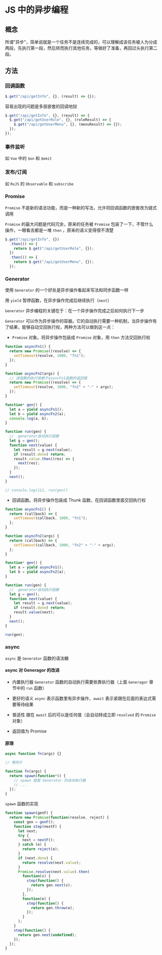 <author-info date="1631096270055"></author-info>

# JS 中的异步编程

## 概念

所谓"异步"，简单说就是一个任务不是连续完成的，可以理解成该任务被人为分成两段，先执行第一段，然后转而执行其他任务，等做好了准备，再回过头执行第二段。

## 方法

### 回调函数

```js
$.get("/api/getInfo", {}, (result) => {});
```

容易出现的问题是多层嵌套的回调地狱

```js
$.get("/api/getInfo", {}, (result) => {
  $.get("/api/getUserRole", {}, (roleResult) => {
    $.get("/api/getUserMenu", {}, (menuResult) => {});
  });
});
```

### 事件监听

如 `Vue` 中的 `$on` 和 `$emit`

### 发布/订阅

如 `RxJS` 的 `Observable` 和 `subscribe`

### Promise

`Promise` 不是新的语法功能，而是一种新的写法，允许将回调函数的嵌套改为链式调用

`Promise` 的最大问题是代码冗余，原来的任务被 `Promise` 包装了一下，不管什么操作，一眼看去都是一堆 `then` ，原来的语义变得很不清楚

```js
$.get("/api/getInfo", {})
  .then(() => {
    return $.get("/api/getUserRole", {});
  })
  .then(() => {
    return $.get("/api/getUserMenu", {});
  });
```

### Generator

使用 `Generator` 的一个好处是异步操作看起来写法和同步函数一样

用 `yield` 暂停函数，在异步操作完成后继续执行（`next`）

`Generator` 异步编程的关键在于：在一个异步操作完成之后如何执行下一步

`Generator` 可以作为异步操作的容器。它的自动执行需要一种机制，当异步操作有了结果，能够自动交回执行权，两种方法可以做到这一点：

- `Promise` 对象。将异步操作包装成 `Promise` 对象，用 `then` 方法交回执行权

```js
function asyncFn1() {
  return new Promise((resolve) => {
    setTimeout(resolve, 1000, "fn1");
  });
}

function asyncFn2(args) {
  // 该函数的执行依赖于asyncFn1函数的返回值
  return new Promise((resolve) => {
    setTimeout(resolve, 1000, "fn2" + "-" + args);
  });
}

function* gen() {
  let a = yield asyncFn1();
  let b = yield asyncFn2(a);
  console.log(a, b);
}

function run(gen) {
  //  generator自动执行函数
  let g = gen();
  function next(value) {
    let result = g.next(value);
    if (result.done) return;
    result.value.then((res) => {
      next(res);
    });
  }
  next();
}

// console.log(111, run(gen))
```

- 回调函数。将异步操作包装成 Thunk 函数，在回调函数里面交回执行权

```js
function asyncFn1() {
  return (callback) => {
    setTimeout(callback, 1000, "fn1");
  };
}

function asyncFn2(args) {
  return (callback) => {
    setTimeout(callback, 1000, "fn2" + "-" + args);
  };
}

function* gen() {
  let a = yield asyncFn1();
  let b = yield asyncFn2(a);
}

function run(gen) {
  //  generator自动执行函数
  let g = gen();
  function next(value) {
    let result = g.next(value);
    if (result.done) return;
    result.value(next);
  }
  next();
}

run(gen);
```

### async

`async` 是 `Generator` 函数的语法糖

#### async 对 Generagor 的改进

- 内置执行器
  `Generator` 函数的自动执行需要依靠执行器（上面 `Generagor` 章节中的 `run` 函数）

- 更好的语义
  `async` 表示函数里有异步操作，`await` 表示紧跟在后面的表达式需要等待结果

- 普适性
  跟在 `await` 后的可以是任何值（会自动转成立即 `resolved` 的 `Promise` 对象）

- 返回值为 Promise

#### 原理

```js
async function fn(args) {}

// 等同于

function fn(args) {
  return spawn(function*() {
    // spawn 就是 Generator 的自动执行器
    // ...
  });
}
```

`spawn` 函数的实现

```js
function spawn(genF) {
  return new Promise(function(resolve, reject) {
    const gen = genF();
    function step(nextF) {
      let next;
      try {
        next = nextF();
      } catch (e) {
        return reject(e);
      }
      if (next.done) {
        return resolve(next.value);
      }
      Promise.resolve(next.value).then(
        function(v) {
          step(function() {
            return gen.next(v);
          });
        },
        function(e) {
          step(function() {
            return gen.throw(e);
          });
        }
      );
    }
    step(function() {
      return gen.next(undefined);
    });
  });
}
```
